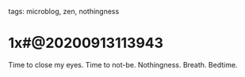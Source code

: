 tags: microblog, zen, nothingness 

# 1x#@20200913113943

Time to close my eyes. Time to not-be. Nothingness. Breath. Bedtime.